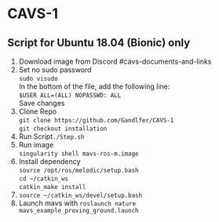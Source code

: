 # CAVS-1
## Script for Ubuntu 18.04 (Bionic) only
1. Download image from Discord #cavs-documents-and-links
2. Set no sudo password \
`sudo visudo` \
In the bottom of the file, add the following line: \
`$USER ALL=(ALL) NOPASSWD: ALL` \
Save changes
3. Clone Repo \
   `git clone https://github.com/Gandlfer/CAVS-1` \
   `git checkout installation`
4. Run Script`./Step.sh`
5. Run image\
   `singularity shell mavs-ros-m.image`
6. Install dependency\
   `source /opt/ros/melodic/setup.bash`\
   `cd ~/catkin_ws`\
   `catkin_make install`
7. `source ~/catkin_ws/devel/setup.bash`
8. Launch mavs with `roslaunch nature mavs_example_proving_ground.launch`
   
